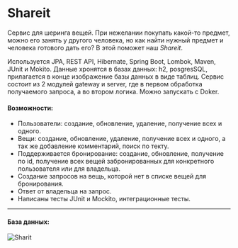 # Shareit
  Сервис для шеринга вещей. При нежелании покупать какой-то предмет, можно его занять у другого человека, но как найти нужный предмет и человека готового дать его? В этой поможет наш *Shareit*.
  
  
  Используется JPA, REST API, Hibernate, Spring Boot, Lombok, Maven, JUnit и Mokito. Данные хронятся в базах данных: h2, posgresSQL, прилагается в конце изображение базы данных в виде таблиц. Сервис состоит из 2 модулей gateway и server, где в первом обработка получаемого запроса, а во втором логика. Можно запускать с Doker.
  
  #### Возможности: 
  * Пользователи: создание, обновление, удаление, получение всех и одного.
  * Вещи: создание, обновление, удаление, получение всех и одного, а так же добавление комментарий, поиск по текту.
  * Поддерживается бронирование: создание, обновление, получение по id, получение всех вещей забронированных для конкретного пользователя или для владельца.
  * Создание запросов на вещь, которой нет в списке вещей для бронирования.
  * Ответ от владельца на запрос.
  * Написаны тесты JUnit и Mockito, интеграционные тесты.

***
  #### База данных:
  
  ![Sharit](https://github.com/SuvorovaElvina/java-shareit/assets/114740144/c55d949f-544e-4c52-bec9-adfe03d2682f)
